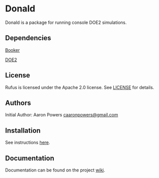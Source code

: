 # Donald

Donald is a package for running console DOE2 simulations.

## Dependencies

[Booker](https://github.com/aaronpowers10/Booker)

[DOE2](http://doe2.com)

## License

Rufus is licensed under the Apache 2.0 license.  See [LICENSE](LICENSE.md) for details.

## Authors

Initial Author: Aaron Powers <caaronpowers@gmail.com>

## Installation
See instructions [here](https://github.com/aaronpowers10/Donald/wiki/Installation).

## Documentation
Documentation can be found on the project [wiki](https://github.com/aaronpowers10/Donald/wiki).
